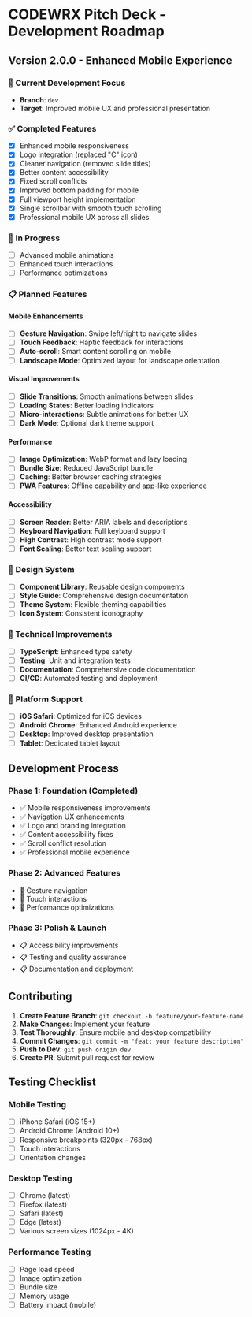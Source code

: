 # CODEWRX Pitch Deck - Development Roadmap

## Version 2.0.0 - Enhanced Mobile Experience

### 🎯 Current Development Focus
- **Branch**: `dev`
- **Target**: Improved mobile UX and professional presentation

### ✅ Completed Features
- [x] Enhanced mobile responsiveness
- [x] Logo integration (replaced "C" icon)
- [x] Cleaner navigation (removed slide titles)
- [x] Better content accessibility
- [x] Fixed scroll conflicts
- [x] Improved bottom padding for mobile
- [x] Full viewport height implementation
- [x] Single scrollbar with smooth touch scrolling
- [x] Professional mobile UX across all slides

### 🚧 In Progress
- [ ] Advanced mobile animations
- [ ] Enhanced touch interactions
- [ ] Performance optimizations

### 📋 Planned Features

#### Mobile Enhancements
- [ ] **Gesture Navigation**: Swipe left/right to navigate slides
- [ ] **Touch Feedback**: Haptic feedback for interactions
- [ ] **Auto-scroll**: Smart content scrolling on mobile
- [ ] **Landscape Mode**: Optimized layout for landscape orientation

#### Visual Improvements
- [ ] **Slide Transitions**: Smooth animations between slides
- [ ] **Loading States**: Better loading indicators
- [ ] **Micro-interactions**: Subtle animations for better UX
- [ ] **Dark Mode**: Optional dark theme support

#### Performance
- [ ] **Image Optimization**: WebP format and lazy loading
- [ ] **Bundle Size**: Reduced JavaScript bundle
- [ ] **Caching**: Better browser caching strategies
- [ ] **PWA Features**: Offline capability and app-like experience

#### Accessibility
- [ ] **Screen Reader**: Better ARIA labels and descriptions
- [ ] **Keyboard Navigation**: Full keyboard support
- [ ] **High Contrast**: High contrast mode support
- [ ] **Font Scaling**: Better text scaling support

### 🎨 Design System
- [ ] **Component Library**: Reusable design components
- [ ] **Style Guide**: Comprehensive design documentation
- [ ] **Theme System**: Flexible theming capabilities
- [ ] **Icon System**: Consistent iconography

### 🔧 Technical Improvements
- [ ] **TypeScript**: Enhanced type safety
- [ ] **Testing**: Unit and integration tests
- [ ] **Documentation**: Comprehensive code documentation
- [ ] **CI/CD**: Automated testing and deployment

### 📱 Platform Support
- [ ] **iOS Safari**: Optimized for iOS devices
- [ ] **Android Chrome**: Enhanced Android experience
- [ ] **Desktop**: Improved desktop presentation
- [ ] **Tablet**: Dedicated tablet layout

## Development Process

### Phase 1: Foundation (Completed)
- ✅ Mobile responsiveness improvements
- ✅ Navigation UX enhancements
- ✅ Logo and branding integration
- ✅ Content accessibility fixes
- ✅ Scroll conflict resolution
- ✅ Professional mobile experience

### Phase 2: Advanced Features
- 🚧 Gesture navigation
- 🚧 Touch interactions
- 🚧 Performance optimizations

### Phase 3: Polish & Launch
- 📋 Accessibility improvements
- 📋 Testing and quality assurance
- 📋 Documentation and deployment

## Contributing

1. **Create Feature Branch**: `git checkout -b feature/your-feature-name`
2. **Make Changes**: Implement your feature
3. **Test Thoroughly**: Ensure mobile and desktop compatibility
4. **Commit Changes**: `git commit -m "feat: your feature description"`
5. **Push to Dev**: `git push origin dev`
6. **Create PR**: Submit pull request for review

## Testing Checklist

### Mobile Testing
- [ ] iPhone Safari (iOS 15+)
- [ ] Android Chrome (Android 10+)
- [ ] Responsive breakpoints (320px - 768px)
- [ ] Touch interactions
- [ ] Orientation changes

### Desktop Testing
- [ ] Chrome (latest)
- [ ] Firefox (latest)
- [ ] Safari (latest)
- [ ] Edge (latest)
- [ ] Various screen sizes (1024px - 4K)

### Performance Testing
- [ ] Page load speed
- [ ] Image optimization
- [ ] Bundle size
- [ ] Memory usage
- [ ] Battery impact (mobile)
